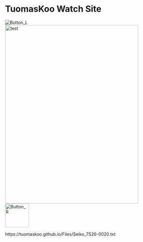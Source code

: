 <h1>TuomasKoo Watch Site</h1>
<p><img src="https://tuomaskoo.github.io/UI/Button_L.png" alt="Button_L" /> <img src="https://tuomaskoo.github.io/Files/Seiko 7s26-0020_1.jpg" alt="test" width="436" height="585" /><img src="https://tuomaskoo.github.io/UI/Button_R.png" alt="Button_R" width="78" height="78" /></p>
<p>https://tuomaskoo.github.io/Files/Seiko_7S26-0020.txt</p>
<script src="https://tuomaskoo.github.io/Files/Seiko_7S26-0020.js"></script>

<html>
  <head>
    <title>reading file<https://tuomaskoo.github.io/Files/Seiko_7S26-0020.txt>
   </head>
<body>


<input type="file" id="myFile">
<hr>
<!--<div style="width: 300px;height: 0px" id="output"></div>-->
<textarea style="width:500px;height: 400px" id="output"></textarea>

<script>
var input = document.getElementById("myFile");
var output = document.getElementById("output");

input.addEventListener("change", function () {
  if (this.files && this.files[0]) {
    var myFile = this.files[0];
    var reader = new FileReader();

    reader.addEventListener('load', function (e) {
      output.textContent = e.target.result;
    });

    reader.readAsBinaryString(myFile);
  }
});
</script>
  </body>
</html>
